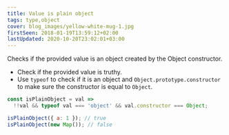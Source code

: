 ```yaml
---
title: Value is plain object
tags: type,object
cover: blog_images/yellow-white-mug-1.jpg
firstSeen: 2018-01-19T13:59:12+02:00
lastUpdated: 2020-10-20T23:02:01+03:00
---
```


Checks if the provided value is an object created by the Object constructor.

- Check if the provided value is truthy.
- Use `typeof` to check if it is an object and `Object.prototype.constructor` to make sure the constructor is equal to `Object`.

```js
const isPlainObject = val =>
  !!val && typeof val === 'object' && val.constructor === Object;
```

```js
isPlainObject({ a: 1 }); // true
isPlainObject(new Map()); // false
```
